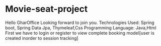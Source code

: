 # Movie-seat-project
Hello GharOffice Looking forward to join you.
Technologies Used:
Spring boot, Spring Data Jpa, Thymeleaf,Css
Programming Language:
Java,Html
First we have to login or register to view complete booking model[user is created inorder to session tracking]

